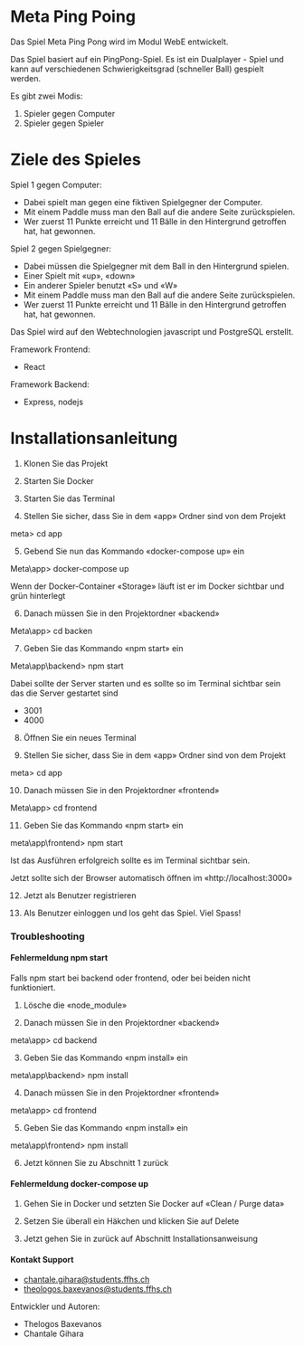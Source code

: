 # Meta Ping Poing

Das Spiel Meta Ping Pong wird im Modul WebE entwickelt. 

Das Spiel basiert auf ein PingPong-Spiel. Es ist ein Dualplayer - Spiel und kann auf verschiedenen Schwierigkeitsgrad (schneller Ball) gespielt werden. 

Es gibt zwei Modis: 
1) Spieler gegen Computer
2) Spieler gegen Spieler

# Ziele des Spieles

Spiel 1 gegen Computer:

* Dabei spielt man gegen eine fiktiven Spielgegner der Computer. 
* Mit einem Paddle muss man den Ball auf die andere Seite zurückspielen. 
* Wer zuerst 11 Punkte erreicht und 11 Bälle in den Hintergrund getroffen hat, hat gewonnen.

Spiel 2 gegen Spielgegner:

* Dabei müssen die Spielgegner mit dem Ball in den Hintergrund spielen. 
* Einer Spielt mit «up», «down»
* Ein anderer Spieler benutzt «S» und «W»
* Mit einem Paddle muss man den Ball auf die andere Seite zurückspielen. 
* Wer zuerst 11 Punkte erreicht und 11 Bälle in den Hintergrund getroffen hat, hat gewonnen.


Das Spiel wird auf den Webtechnologien javascript und PostgreSQL erstellt.

Framework Frontend:
- React

Framework Backend:
- Express, nodejs

# Installationsanleitung

1.	Klonen Sie das Projekt

2.	Starten Sie Docker

3.	Starten Sie das Terminal

4.	Stellen Sie sicher, dass Sie in dem «app» Ordner sind von dem Projekt

meta> cd app

5.	Gebend Sie nun das Kommando «docker-compose up» ein

Meta\app> docker-compose up

Wenn der Docker-Container «Storage» läuft ist er im Docker sichtbar und grün hinterlegt


6.	Danach müssen Sie in den Projektordner «backend»

Meta\app> cd backen

7.	Geben Sie das Kommando «npm start» ein

Meta\app\backend> npm start

Dabei sollte der Server starten und es sollte so im Terminal sichtbar sein das die Server gestartet sind
- 3001
- 4000

8.	Öffnen Sie ein neues Terminal

9.	Stellen Sie sicher, dass Sie in dem «app» Ordner sind von dem Projekt

meta> cd app

10.	Danach müssen Sie in den Projektordner «frontend»

Meta\app> cd frontend

11.	Geben Sie das Kommando «npm start» ein

meta\app\frontend> npm start

Ist das Ausführen erfolgreich sollte es im Terminal sichtbar sein.
 

Jetzt sollte sich der Browser automatisch öffnen im «http://localhost:3000»
 
12.	Jetzt als Benutzer registrieren

13.	Als Benutzer einloggen und los geht das Spiel.
Viel Spass!

### Troubleshooting
#### Fehlermeldung npm start

Falls npm start bei backend oder frontend, oder bei beiden nicht funktioniert.

1.	Lösche die «node_module»

2.	Danach müssen Sie in den Projektordner «backend»

meta\app> cd backend

3.	Geben Sie das Kommando «npm install» ein

meta\app\backend> npm install

4.	Danach müssen Sie in den Projektordner «frontend»

meta\app> cd frontend

5.	Geben Sie das Kommando «npm install» ein

meta\app\frontend> npm install

6.	Jetzt können Sie zu Abschnitt 1 zurück

#### Fehlermeldung docker-compose up
1.	Gehen Sie in Docker und setzten Sie Docker auf «Clean / Purge data»
 
2.	Setzen Sie überall ein Häkchen und klicken Sie auf Delete

3.	Jetzt gehen Sie in zurück auf Abschnitt Installationsanweisung

#### Kontakt Support
-	chantale.gihara@students.ffhs.ch
-	theologos.baxevanos@students.ffhs.ch



Entwickler und Autoren:
- Thelogos Baxevanos
- Chantale Gihara


